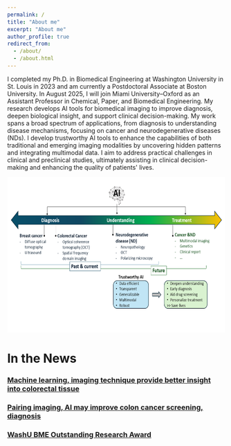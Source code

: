 ```yaml
---
permalink: /
title: "About me"
excerpt: "About me"
author_profile: true
redirect_from: 
  - /about/
  - /about.html
---
```

I completed my Ph.D. in Biomedical Engineering at Washington University in St. Louis in 2023 and am currently a Postdoctoral Associate at Boston University. In August 2025, I will join Miami University–Oxford as an Assistant Professor in Chemical, Paper, and Biomedical Engineering. My research develops AI tools for biomedical imaging to improve diagnosis, deepen biological insight, and support clinical decision-making. My work spans a broad spectrum of applications, from diagnosis to understanding disease mechanisms, focusing on cancer and neurodegenerative diseases (NDs). I develop trustworthy AI tools to enhance the capabilities of both traditional and emerging imaging modalities by uncovering hidden patterns and integrating multimodal data. I aim to address practical challenges in clinical and preclinical studies, ultimately assisting in clinical decision-making and enhancing the quality of patients' lives.

<img src="/files/research_overview.png" width="600" height="360" /> 

# In the News
### [Machine learning, imaging technique provide better insight into colorectal tissue](https://engineering.wustl.edu/news/2020/Machine-learning-imaging-technique-provide-better-insight-into-colorectal-tissue.html)
### [Pairing imaging, AI may improve colon cancer screening, diagnosis](https://source.wustl.edu/2022/08/pairing-imaging-ai-may-improve-colon-cancer-screening-diagnosis/)
### [WashU BME Outstanding Research Award](https://twitter.com/WashUBME/status/1521575056337514496)
 
